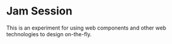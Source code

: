 # Jam Session

This is an experiment for using web components and other web technologies to design on-the-fly.
